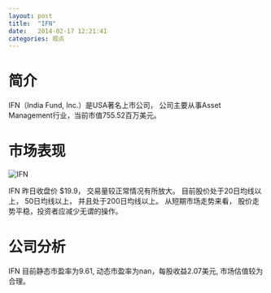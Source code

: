 ```yaml
---
layout: post
title:  "IFN"
date:   2014-02-17 12:21:41
categories: 观点
---
```


# 简介
IFN（India Fund, Inc.）是USA著名上市公司，
公司主要从事Asset Management行业，当前市值755.52百万美元。

# 市场表现

![IFN](http://finviz.com/chart.ashx?t=IFN&ty=c&ta=1&p=d&s=l)

IFN 昨日收盘价 $19.9，
交易量较正常情况有所放大。
目前股价处于20日均线以上，
50日均线以上，
并且处于200日均线以上。
从短期市场走势来看，
股价走势平稳，投资者应减少无谓的操作。

# 公司分析
IFN 目前静态市盈率为9.61, 动态市盈率为nan，每股收益2.07美元,
市场估值较为合理。
